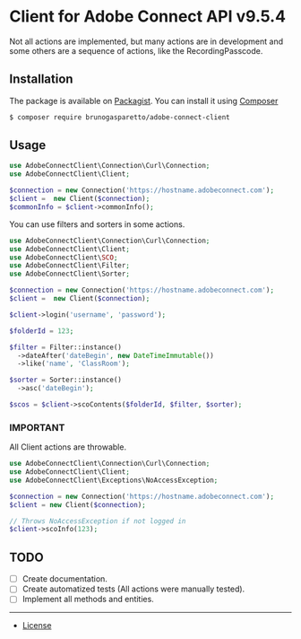 # Client for Adobe Connect API v9.5.4

Not all actions are implemented, but many actions are in development and some others are a sequence of actions, like the RecordingPasscode.

## Installation ##

The package is available on [Packagist](https://packagist.org/packages/respect/relational). You can install it using [Composer](http://getcomposer.org/)

```bash
$ composer require brunogasparetto/adobe-connect-client
```

## Usage

```php
use AdobeConnectClient\Connection\Curl\Connection;
use AdobeConnectClient\Client;

$connection = new Connection('https://hostname.adobeconnect.com');
$client =  new Client($connection);
$commonInfo = $client->commonInfo();
```

You can use filters and sorters in some actions.

```php
use AdobeConnectClient\Connection\Curl\Connection;
use AdobeConnectClient\Client;
use AdobeConnectClient\SCO;
use AdobeConnectClient\Filter;
use AdobeConnectClient\Sorter;

$connection = new Connection('https://hostname.adobeconnect.com');
$client =  new Client($connection);

$client->login('username', 'password');

$folderId = 123;

$filter = Filter::instance()
  ->dateAfter('dateBegin', new DateTimeImmutable())
  ->like('name', 'ClassRoom');

$sorter = Sorter::instance()
  ->asc('dateBegin');

$scos = $client->scoContents($folderId, $filter, $sorter);
```

### IMPORTANT ###

All Client actions are throwable.

```php
use AdobeConnectClient\Connection\Curl\Connection;
use AdobeConnectClient\Client;
use AdobeConnectClient\Exceptions\NoAccessException;

$connection = new Connection('https://hostname.adobeconnect.com');
$client = new Client($connection);

// Throws NoAccessException if not logged in
$client->scoInfo(123);
```

## TODO ##

- [ ] Create documentation.
- [ ] Create automatized tests (All actions were manually tested).
- [ ] Implement all methods and entities.

***

- [License](LICENSE.md)
